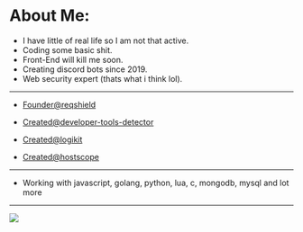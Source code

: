 # About Me:

- I have little of real life so I am not that active.
- Coding some basic shit.
- Front-End will kill me soon.
- Creating discord bots since 2019.
- Web security expert (thats what i think lol).

----------------

- [Founder@reqshield](https://t.me/reqshield)

- [Created@developer-tools-detector](https://npmjs.com/package/developer-tools-detector)
- [Created@logikit](https://npmjs.com/package/logikit)
- [Created@hostscope](https://npmjs.com/package/hostscope)

----------------

- Working with javascript, golang, python, lua, c, mongodb, mysql and lot more
----------------

[![](https://visitcount.itsvg.in/api?id=lazyfenix&icon=0&color=0)](https://visitcount.itsvg.in)

